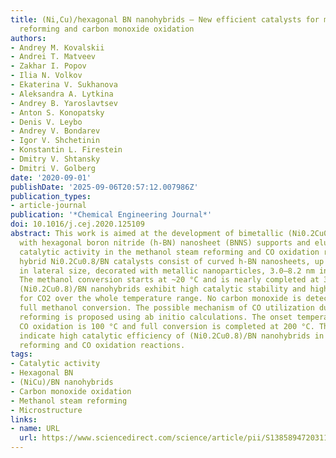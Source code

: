 ```yaml
---
title: (Ni,Cu)/hexagonal BN nanohybrids – New efficient catalysts for methanol steam
  reforming and carbon monoxide oxidation
authors:
- Andrey M. Kovalskii
- Andrei T. Matveev
- Zakhar I. Popov
- Ilia N. Volkov
- Ekaterina V. Sukhanova
- Aleksandra A. Lytkina
- Andrey B. Yaroslavtsev
- Anton S. Konopatsky
- Denis V. Leybo
- Andrey V. Bondarev
- Igor V. Shchetinin
- Konstantin L. Firestein
- Dmitry V. Shtansky
- Dmitri V. Golberg
date: '2020-09-01'
publishDate: '2025-09-06T20:57:12.007986Z'
publication_types:
- article-journal
publication: '*Chemical Engineering Journal*'
doi: 10.1016/j.cej.2020.125109
abstract: This work is aimed at the development of bimetallic (Ni0.2Cu0.8) catalysts
  with hexagonal boron nitride (h-BN) nanosheet (BNNS) supports and elucidating their
  catalytic activity in the methanol steam reforming and CO oxidation reactions. The
  hybrid Ni0.2Cu0.8/BN catalysts consist of curved h-BN nanosheets, up to 10–20 nm
  in lateral size, decorated with metallic nanoparticles, 3.0–8.2 nm in dimensions.
  The methanol conversion starts at ~20 °C and is nearly completed at 320 °C. The
  (Ni0.2Cu0.8)/BN nanohybrids exhibit high catalytic stability and high selectivity
  for CO2 over the whole temperature range. No carbon monoxide is detected during
  full methanol conversion. The possible mechanism of CO utilization during methanol
  reforming is proposed using ab initio calculations. The onset temperature of catalytic
  CO oxidation is 100 °C and full conversion is completed at 200 °C. These results
  indicate high catalytic efficiency of (Ni0.2Cu0.8)/BN nanohybrids in methanol steam
  reforming and CO oxidation reactions.
tags:
- Catalytic activity
- Hexagonal BN
- (NiCu)/BN nanohybrids
- Carbon monoxide oxidation
- Methanol steam reforming
- Microstructure
links:
- name: URL
  url: https://www.sciencedirect.com/science/article/pii/S1385894720311013
---
```

